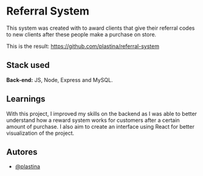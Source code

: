 
# Referral System

This system was created with to award clients that give their referral codes to new clients after these people make a purchase on store.

This is the result: https://github.com/plastina/referral-system


## Stack used

**Back-end:** JS, Node, Express and MySQL.

## Learnings

With this project, I improved my skills on the backend as I was able to better understand how a reward system works for customers after a certain amount of purchase. I also aim to create an interface using React for better visualization of the project.
## Autores

- [@plastina](https://github.com/plastina/)